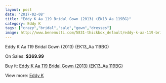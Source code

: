 ```yaml
---
layout: post
date: '2017-02-08'
title: "Eddy K Aa 119 Bridal Gown (2013) (EK13_Aa 119BG)"
category: Eddy K
tags: ["crazy","bridal","sale","gown","dresses"]
image: http://www.benemulti.com/5831-thickbox_default/eddy-k-aa-119-bridal-gown-2013-ek13aa-119bg.jpg
---
```

Eddy K Aa 119 Bridal Gown (2013) (EK13_Aa 119BG)

On Sales: **$369.99**
<a href="https://www.benemulti.com/en/eddy-knbspnbsp/2177-eddy-k-aa-119-bridal-gown-2013-ek13aa-119bg.html"><amp-img layout="responsive" width="600" height="600" src="//www.benemulti.com/5831-thickbox_default/eddy-k-aa-119-bridal-gown-2013-ek13aa-119bg.jpg" alt="Eddy K Aa 119 Bridal Gown (2013) (EK13_Aa 119BG) 0" /></a>
<a href="https://www.benemulti.com/en/eddy-knbspnbsp/2177-eddy-k-aa-119-bridal-gown-2013-ek13aa-119bg.html"><amp-img layout="responsive" width="600" height="600" src="//www.benemulti.com/5832-thickbox_default/eddy-k-aa-119-bridal-gown-2013-ek13aa-119bg.jpg" alt="Eddy K Aa 119 Bridal Gown (2013) (EK13_Aa 119BG) 1" /></a>

Buy it: [Eddy K Aa 119 Bridal Gown (2013) (EK13_Aa 119BG)](https://www.benemulti.com/en/eddy-knbspnbsp/2177-eddy-k-aa-119-bridal-gown-2013-ek13aa-119bg.html "Eddy K Aa 119 Bridal Gown (2013) (EK13_Aa 119BG)")

View more: [Eddy K](https://www.benemulti.com/en/23-eddy-knbspnbsp "Eddy K")